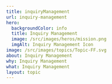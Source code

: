 ```yaml
---
title: inquiryManagement
url: inquiry-management
hero:
  backgroundColor: info
  title: Inquiry Management
  image: /src/images/heros/mission.png
  imgAlt: Inquiry Management Icon
image: /src/images/topics/Topic-FF.svg
about: Inquiry Management
why: Inquiry Management
what: Inquiry Management
layout: topic
---
```

